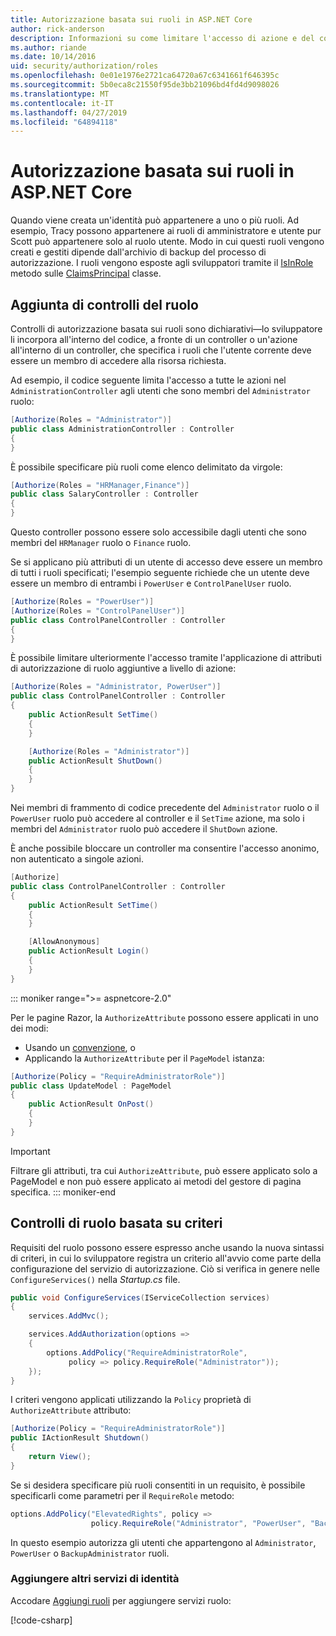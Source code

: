```yaml
---
title: Autorizzazione basata sui ruoli in ASP.NET Core
author: rick-anderson
description: Informazioni su come limitare l'accesso di azione e del controller ASP.NET Core mediante il passaggio di ruoli per l'attributo Authorize.
ms.author: riande
ms.date: 10/14/2016
uid: security/authorization/roles
ms.openlocfilehash: 0e01e1976e2721ca64720a67c6341661f646395c
ms.sourcegitcommit: 5b0eca8c21550f95de3bb21096bd4fd4d9098026
ms.translationtype: MT
ms.contentlocale: it-IT
ms.lasthandoff: 04/27/2019
ms.locfileid: "64894118"
---
```

# <a name="role-based-authorization-in-aspnet-core"></a>Autorizzazione basata sui ruoli in ASP.NET Core

<a name="security-authorization-role-based"></a>

Quando viene creata un'identità può appartenere a uno o più ruoli. Ad esempio, Tracy possono appartenere ai ruoli di amministratore e utente pur Scott può appartenere solo al ruolo utente. Modo in cui questi ruoli vengono creati e gestiti dipende dall'archivio di backup del processo di autorizzazione. I ruoli vengono esposte agli sviluppatori tramite il [IsInRole](/dotnet/api/system.security.principal.genericprincipal.isinrole) metodo sulle [ClaimsPrincipal](/dotnet/api/system.security.claims.claimsprincipal) classe.

## <a name="adding-role-checks"></a>Aggiunta di controlli del ruolo

Controlli di autorizzazione basata sui ruoli sono dichiarativi&mdash;lo sviluppatore li incorpora all'interno del codice, a fronte di un controller o un'azione all'interno di un controller, che specifica i ruoli che l'utente corrente deve essere un membro di accedere alla risorsa richiesta.

Ad esempio, il codice seguente limita l'accesso a tutte le azioni nel `AdministrationController` agli utenti che sono membri del `Administrator` ruolo:

```csharp
[Authorize(Roles = "Administrator")]
public class AdministrationController : Controller
{
}
```

È possibile specificare più ruoli come elenco delimitato da virgole:

```csharp
[Authorize(Roles = "HRManager,Finance")]
public class SalaryController : Controller
{
}
```

Questo controller possono essere solo accessibile dagli utenti che sono membri del `HRManager` ruolo o `Finance` ruolo.

Se si applicano più attributi di un utente di accesso deve essere un membro di tutti i ruoli specificati; l'esempio seguente richiede che un utente deve essere un membro di entrambi i `PowerUser` e `ControlPanelUser` ruolo.

```csharp
[Authorize(Roles = "PowerUser")]
[Authorize(Roles = "ControlPanelUser")]
public class ControlPanelController : Controller
{
}
```

È possibile limitare ulteriormente l'accesso tramite l'applicazione di attributi di autorizzazione di ruolo aggiuntive a livello di azione:

```csharp
[Authorize(Roles = "Administrator, PowerUser")]
public class ControlPanelController : Controller
{
    public ActionResult SetTime()
    {
    }

    [Authorize(Roles = "Administrator")]
    public ActionResult ShutDown()
    {
    }
}
```

Nei membri di frammento di codice precedente del `Administrator` ruolo o il `PowerUser` ruolo può accedere al controller e il `SetTime` azione, ma solo i membri del `Administrator` ruolo può accedere il `ShutDown` azione.

È anche possibile bloccare un controller ma consentire l'accesso anonimo, non autenticato a singole azioni.

```csharp
[Authorize]
public class ControlPanelController : Controller
{
    public ActionResult SetTime()
    {
    }

    [AllowAnonymous]
    public ActionResult Login()
    {
    }
}
```

::: moniker range=">= aspnetcore-2.0"

Per le pagine Razor, la `AuthorizeAttribute` possono essere applicati in uno dei modi:

* Usando un [convenzione](xref:razor-pages/razor-pages-conventions#page-model-action-conventions), o
* Applicando la `AuthorizeAttribute` per il `PageModel` istanza:

```csharp
[Authorize(Policy = "RequireAdministratorRole")]
public class UpdateModel : PageModel
{
    public ActionResult OnPost()
    {
    }
}
```

> [!IMPORTANT]
> Filtrare gli attributi, tra cui `AuthorizeAttribute`, può essere applicato solo a PageModel e non può essere applicato ai metodi del gestore di pagina specifica.
::: moniker-end

<a name="security-authorization-role-policy"></a>

## <a name="policy-based-role-checks"></a>Controlli di ruolo basata su criteri

Requisiti del ruolo possono essere espresso anche usando la nuova sintassi di criteri, in cui lo sviluppatore registra un criterio all'avvio come parte della configurazione del servizio di autorizzazione. Ciò si verifica in genere nelle `ConfigureServices()` nella *Startup.cs* file.

```csharp
public void ConfigureServices(IServiceCollection services)
{
    services.AddMvc();

    services.AddAuthorization(options =>
    {
        options.AddPolicy("RequireAdministratorRole",
             policy => policy.RequireRole("Administrator"));
    });
}
```

I criteri vengono applicati utilizzando la `Policy` proprietà di `AuthorizeAttribute` attributo:

```csharp
[Authorize(Policy = "RequireAdministratorRole")]
public IActionResult Shutdown()
{
    return View();
}
```

Se si desidera specificare più ruoli consentiti in un requisito, è possibile specificarli come parametri per il `RequireRole` metodo:

```csharp
options.AddPolicy("ElevatedRights", policy =>
                  policy.RequireRole("Administrator", "PowerUser", "BackupAdministrator"));
```

In questo esempio autorizza gli utenti che appartengono al `Administrator`, `PowerUser` o `BackupAdministrator` ruoli.

### <a name="add-role-services-to-identity"></a>Aggiungere altri servizi di identità

Accodare [Aggiungi ruoli](/dotnet/api/microsoft.aspnetcore.identity.identitybuilder.addroles#Microsoft_AspNetCore_Identity_IdentityBuilder_AddRoles__1) per aggiungere servizi ruolo:

[!code-csharp[](roles/samples/Startup.cs?name=snippet&highlight=7)]
